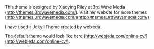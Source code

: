 This theme is designed by Xiaoying Riley at 3rd Wave Media (http://themes.3rdwavemedia.com/). Visit her website for more themes [http://themes.3rdwavemedia.com/](http://themes.3rdwavemedia.com/)

I have used a Jekyll Theme created by webjeda.

The default theme would look like here [http://webjeda.com/online-cv/](http://webjeda.com/online-cv/).
